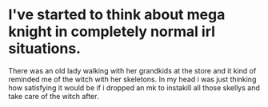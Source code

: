 # I've started to think about mega knight in completely normal irl situations.
There was an old lady walking with her grandkids at the store and it kind of reminded me of the witch with her skeletons. In my head i was just thinking how satisfying it would be if i dropped an mk to instakill all those skellys and take care of the witch after.
